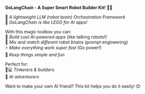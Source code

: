 
**GoLangChain - A Super Smart Robot Builder Kit!** 🤖✨

🧩 *A lightweight LLM (robot brain) Orchestration Framework*  
🚀 *GoLangChain is like LEGO for AI apps!*  

With this magic toolbox you can:  
🔨 *Build cool AI-powered apps* (like talking robots!)  
🎨 *Mix and match different robot brains* (prompt engineering)  
⚡ *Make everything work super fast* (Go power!)  
🍭 *Keep things simple and fun*  

Perfect for:  
👩💻 *Tinkerers & builders*  
🤖 *AI adventurers*  

Want to make your own AI friend? This kit helps you do it easily! 😊  
